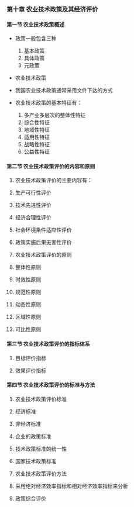 ### 第十章 农业技术政策及其经济评价
#### 第一节 农业技术政策概述
* 政策一般包含三种
  1. 基本政策
  2. 具体政策
  3. 元政策
* 农业技术政策
* 我国农业技术政策通常采用文件下达的方式

* 农业技术政策的基本特征有：
  1. 多产业多层次的整体性特征
  2. 综合性特征
  3. 地域性特征
  4. 适用性特征
  5. 战略性特征
  6. 公益性特征

#### 第二节 农业技术政策评价的内容和原则
1. 农业技术政策评价的主要内容有：
  1. 生产可行性评价
  2. 技术先进性评价
  3. 经济合理性评价
  4. 社会环境条件适应性评价
  5. 政策实施后果无害性评价

2. 农业技术政策评价的原则
  1. 整体性原则
  2. 时效性原则
  3. 规范性原则
  4. 动态性原则
  5. 区域性原则
  6. 可比性原则
  
#### 第三节 农业技术政策评价的指标体系
1. 目标评价指标

2. 效果评价指标

#### 第四节 农业技术政策评价的标准与方法
1. 农业技术政策评价标准
  1. 经济标准
  2. 非经济标准
  3. 企业的政策标准
  4. 技术政策标准的统一性
  5. 国家技术政策标准

2. 农业技术政策评价方法
  1. 采用绝对经济效率指标和相对经济效率指标来分析
  2. 政策综合评价